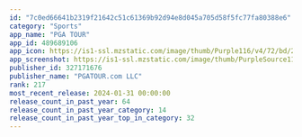 ```yaml
---
id: "7c0ed66641b2319f21642c51c61369b92d94e8d045a705d58f5fc77fa80388e6"
category: "Sports"
app_name: "PGA TOUR"
app_id: 489689106
app_icon: https://is1-ssl.mzstatic.com/image/thumb/Purple116/v4/72/bd/25/72bd256f-66fc-718d-f7e1-a25646f922b9/AppIcon-0-0-1x_U007emarketing-0-7-0-85-220.png/1024x1024bb.png
app_screenshot: https://is1-ssl.mzstatic.com/image/thumb/PurpleSource116/v4/a1/26/2c/a1262ca0-e66e-477a-4cea-19972e7ad3eb/93985393-d117-417c-a403-caf6b2230ef2_01.png/1284x2778bb.png
publisher_id: 327171676
publisher_name: "PGATOUR.com LLC"
rank: 217
most_recent_release: 2024-01-31 00:00:00
release_count_in_past_year: 64
release_count_in_past_year_category: 14
release_count_in_past_year_top_in_category: 32
---
```


